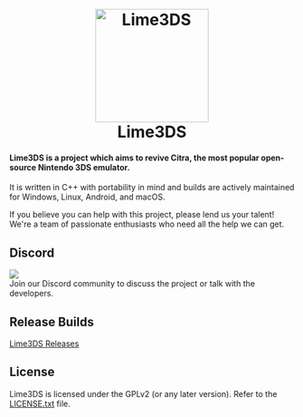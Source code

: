 <h1 align="center">
  <br>
  <a href="[https://github.com/Lime3DS]"><img src="https://raw.githubusercontent.com/Lime3DS/Lime3DS/1b1c4f29d4280c750702459fd9a6ada539a4e9a9/dist/lime.svg" alt="Lime3DS" width="200"></a>
  <br>
  <b>Lime3DS</b>
  <br>
</h1>

<h4 align="left"><b>Lime3DS</b> is a project which aims to revive Citra, the most popular open-source Nintendo 3DS emulator.</h4>

It is written in C++ with portability in mind and builds are actively maintained for Windows, Linux, Android, and macOS.

If you believe you can help with this project, please lend us your talent! We're a team of passionate enthusiasts who need all the help we can get.

## Discord
[![](https://dcbadge.vercel.app/api/server/4ZjMpAp3M6)](https://discord.gg/4ZjMpAp3M6)
<br>
Join our Discord community to discuss the project or talk with the developers.

## Release Builds

[Lime3DS Releases](https://github.com/Lime3DS/Lime-3DS-Emulator/releases)

## License

Lime3DS is licensed under the GPLv2 (or any later version). Refer to the [LICENSE.txt](https://raw.githubusercontent.com/Lime3DS/Lime3DS/master/license.txt) file.
